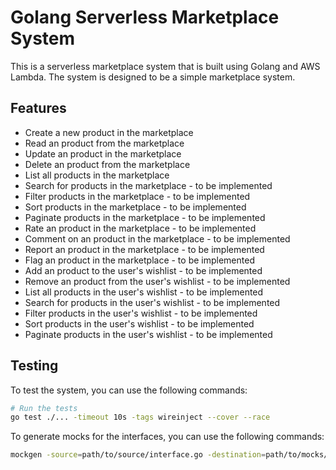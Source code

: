 # Golang Serverless Marketplace System

This is a serverless marketplace system that is built using Golang and AWS Lambda. The system is designed to be a simple marketplace system.

## Features

- Create a new product in the marketplace
- Read an product from the marketplace
- Update an product in the marketplace
- Delete an product from the marketplace
- List all products in the marketplace
- Search for products in the marketplace - to be implemented
- Filter products in the marketplace - to be implemented
- Sort products in the marketplace - to be implemented
- Paginate products in the marketplace - to be implemented
- Rate an product in the marketplace - to be implemented
- Comment on an product in the marketplace - to be implemented
- Report an product in the marketplace - to be implemented
- Flag an product in the marketplace - to be implemented
- Add an product to the user's wishlist - to be implemented
- Remove an product from the user's wishlist - to be implemented
- List all products in the user's wishlist - to be implemented
- Search for products in the user's wishlist - to be implemented
- Filter products in the user's wishlist - to be implemented
- Sort products in the user's wishlist - to be implemented
- Paginate products in the user's wishlist - to be implemented

## Testing

To test the system, you can use the following commands:

```bash
# Run the tests
go test ./... -timeout 10s -tags wireinject --cover --race
```

To generate mocks for the interfaces, you can use the following commands:

```bash
mockgen -source=path/to/source/interface.go -destination=path/to/mocks/interface_mock.go -package=mocks
```
